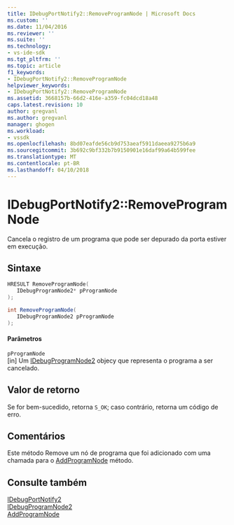 ```yaml
---
title: IDebugPortNotify2::RemoveProgramNode | Microsoft Docs
ms.custom: ''
ms.date: 11/04/2016
ms.reviewer: ''
ms.suite: ''
ms.technology:
- vs-ide-sdk
ms.tgt_pltfrm: ''
ms.topic: article
f1_keywords:
- IDebugPortNotify2::RemoveProgramNode
helpviewer_keywords:
- IDebugPortNotify2::RemoveProgramNode
ms.assetid: 3668157b-66d2-416e-a359-fc04dcd18a48
caps.latest.revision: 10
author: gregvanl
ms.author: gregvanl
manager: ghogen
ms.workload:
- vssdk
ms.openlocfilehash: 8bd07eafde56cb9d753aeaf5911daeea9275b6a9
ms.sourcegitcommit: 3b692c9bf332b7b9150901e16daf99a64b599fee
ms.translationtype: MT
ms.contentlocale: pt-BR
ms.lasthandoff: 04/10/2018
---
```

# <a name="idebugportnotify2removeprogramnode"></a>IDebugPortNotify2::RemoveProgramNode
Cancela o registro de um programa que pode ser depurado da porta estiver em execução.  
  
## <a name="syntax"></a>Sintaxe  
  
```cpp  
HRESULT RemoveProgramNode(   
   IDebugProgramNode2* pProgramNode  
);  
```  
  
```csharp  
int RemoveProgramNode(   
   IDebugProgramNode2 pProgramNode  
);  
```  
  
#### <a name="parameters"></a>Parâmetros  
 `pProgramNode`  
 [in] Um [IDebugProgramNode2](../../../extensibility/debugger/reference/idebugprogramnode2.md) objecy que representa o programa a ser cancelado.  
  
## <a name="return-value"></a>Valor de retorno  
 Se for bem-sucedido, retorna `S_OK`; caso contrário, retorna um código de erro.  
  
## <a name="remarks"></a>Comentários  
 Este método Remove um nó de programa que foi adicionado com uma chamada para o [AddProgramNode](../../../extensibility/debugger/reference/idebugportnotify2-addprogramnode.md) método.  
  
## <a name="see-also"></a>Consulte também  
 [IDebugPortNotify2](../../../extensibility/debugger/reference/idebugportnotify2.md)   
 [IDebugProgramNode2](../../../extensibility/debugger/reference/idebugprogramnode2.md)   
 [AddProgramNode](../../../extensibility/debugger/reference/idebugportnotify2-addprogramnode.md)